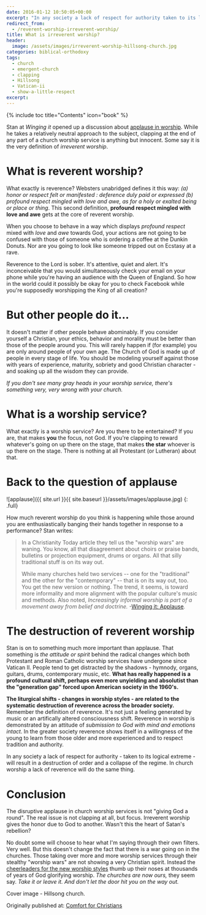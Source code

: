 ```yaml
---
date: 2016-01-12 10:50:05+00:00
excerpt: "In any society a lack of respect for authority taken to its logical extreme will result in a destruction of order and a collapse of the regime.  In church worship a lack of reverence will do the same thing."
redirect_from:
  - /reverent-worship-irreverent-worship/
title: What is irreverent worship?
header:
  image: /assets/images/irreverent-worship-hillsong-church.jpg
categories: biblical-orthodoxy
tags:
  - church
  - emergent-church
  - clapping
  - Hillsong
  - Vatican-ii
  - show-a-little-respect
excerpt: 
---
```

{% include toc title="Contents" icon="book" %}


Stan at _Winging it_ opened up a discussion about [applause in worship](http://birdsoftheair.blogspot.com/2016/01/applause.html).  While he takes a relatively neutral approach to the subject, clapping at the end of any part of a church worship service is anything but innocent.  Some say it is the very definition of _irreverent worship_.



# What is reverent worship?





What exactly is reverence?  Websters unabridged defines it this way: _(a) honor or respect felt or manifested : deference duly paid or expressed (b) profound respect mingled with love and awe, as for a holy or exalted being or place or thing_.  This second definition, **profound respect mingled with love and awe** gets at the core of reverent worship.

When you choose to behave in a way which displays _profound respect_ mixed with _love_ and _awe_ towards God, your actions are not going to be confused with those of someone who is ordering a coffee at the Dunkin Donuts.  Nor are you going to look like someone tripped out on Ecstasy at a rave.

Reverence to the Lord is sober.  It's attentive, quiet and alert.  It's inconceivable that you would simultaneously  check your email on your phone while you're having an audience with the Queen of England.  So how in the world could it possibly be okay for you to check Facebook while you're supposedly worshipping the King of all creation?



# But other people do it...





It doesn't matter if other people behave abominably.  If you consider yourself a Christian, your ethics, behavior and morality must be better than those of the people around you.  This will rarely happen if (for example) you are only around people of your own age.  The Church of God is made up of people in every stage of life.  You should be modeling yourself against those with years of experience, maturity, sobriety and good Christian character - and soaking up all the wisdom they can provide.

_If you don't see many gray heads in your worship service, there's something very, very wrong with your church._



# What is a worship service?





What exactly is a worship service?  Are you there to be entertained?  If you are, that makes **you** the focus, not God.  If you're clapping to reward whatever's going on up there on the stage, that makes **the star** whoever is up there on the stage.  There is nothing at all Protestant (or Lutheran) about that.



# Back to the question of applause


![applause]({{ site.url }}{{ site.baseurl }}/assets/images/applause.jpg)
{: .full}

How much reverent worship do you think is happening while those around you are enthusiastically banging their hands together in response to a performance?  Stan writes:



<blockquote>
  In a Christianity Today article they tell us the "worship wars" are waning. You know, all that disagreement about choirs or praise bands, bulletins or projection equipment, drums or organs. All that silly traditional stuff is on its way out.
  
  While many churches held two services -- one for the "traditional" and the other for the "contemporary" -- that is on its way out, too. You get the new version or nothing. The trend, it seems, is toward more informality and more alignment with the popular culture's music and methods. Also noted, _Increasingly informal worship is part of a movement away from belief and doctrine._ -[Winging it: Applause](http://birdsoftheair.blogspot.com/2016/01/applause.html).
</blockquote>





# The destruction of reverent worship





Stan is on to something much more important than applause.  That something is _the attitude or spirit_ behind the radical changes which both Protestant and Roman Catholic worship services have undergone since Vatican II.  People tend to get distracted by the shadows - hymnody, organs, guitars, drums, contemporary music, etc. **What has really happened is a profound cultural shift, perhaps even more unyielding and absolutist than the "generation gap" forced upon American society in the 1960's.**

**The liturgical shifts - changes in worship styles - are related to the systematic destruction of reverence across the broader society.**  Remember the definition of reverence.  It's not just a feeling generated by music or an artifically altered consciousness shift.  Reverence in worship is demonstrated by an attitude of _submission to God with mind and emotions intact_.  In the greater society reverence shows itself in a willingness of the young to learn from those older and more experienced and to respect tradition and authority.

In any society a lack of respect for authority - taken to its logical extreme - will result in a destruction of order and a collapse of the regime.  In church worship a lack of reverence will do the same thing.



# Conclusion





The disruptive applause in church worship services is not "giving God a round".  The real issue is not clapping at all, but focus.  Irreverent worship gives the honor due to God  to another.  Wasn't this the heart of Satan's rebellion?

No doubt some will choose to hear what I'm saying through their own filters.  Very well.  But this doesn't change the fact that there is a war going on in the churches.  Those taking over more and more worship services through their stealthy "worship wars" are not showing a very Christian spirit.  Instead the [cheerleaders for the new worship styles](http://alecsatin.com/church-growth-movement-to-the-rescue/) thumb up  their noses at thousands of years of God glorifying worship.  _The churches are now ours,_ they seem say.  _Take it or leave it.  And don't let the door hit you on the way out._

Cover image - Hillsong church.

<div>Originally published at: <a href='http://www.alecsatin.com/'>Comfort for Christians</a></div>
